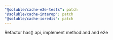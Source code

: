 ```yaml
---
"@soluble/cache-e2e-tests": patch
"@soluble/cache-interop": patch
"@soluble/cache-ioredis": patch
---
```


Refactor has() api, implement method and and e2e
